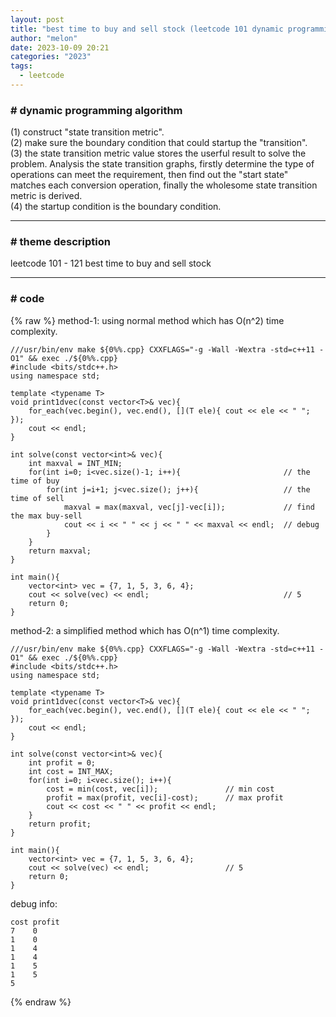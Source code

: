 ```yaml
---
layout: post
title: "best time to buy and sell stock (leetcode 101 dynamic programming)"
author: "melon"
date: 2023-10-09 20:21
categories: "2023"
tags:
  - leetcode
---
```


### # dynamic programming algorithm
(1) construct "state transition metric".  
(2) make sure the boundary condition that could startup the "transition".  
(3) the state transition metric value stores the userful result to solve the problem. Analysis the state transition graphs, firstly determine the type of operations can meet the requirement, then find out the "start state" matches each conversion operation, finally the wholesome state transition metric is derived.  
(4) the startup condition is the boundary condition.

<hr>

### # theme description
leetcode 101 - 121 best time to buy and sell stock

<hr>

### # code
{% raw %}
method-1: using normal method which has O(n^2) time complexity.
```text
///usr/bin/env make ${0%%.cpp} CXXFLAGS="-g -Wall -Wextra -std=c++11 -O1" && exec ./${0%%.cpp}
#include <bits/stdc++.h>
using namespace std;

template <typename T>
void print1dvec(const vector<T>& vec){
    for_each(vec.begin(), vec.end(), [](T ele){ cout << ele << " "; });
    cout << endl;
}

int solve(const vector<int>& vec){
    int maxval = INT_MIN;
    for(int i=0; i<vec.size()-1; i++){                       // the time of buy
        for(int j=i+1; j<vec.size(); j++){                   // the time of sell
            maxval = max(maxval, vec[j]-vec[i]);             // find the max buy-sell
            cout << i << " " << j << " " << maxval << endl;  // debug
        }
    }
    return maxval;
}

int main(){
    vector<int> vec = {7, 1, 5, 3, 6, 4};
    cout << solve(vec) << endl;                              // 5
    return 0;
}
```
method-2: a simplified method which has O(n^1) time complexity.
```text
///usr/bin/env make ${0%%.cpp} CXXFLAGS="-g -Wall -Wextra -std=c++11 -O1" && exec ./${0%%.cpp}
#include <bits/stdc++.h>
using namespace std;

template <typename T>
void print1dvec(const vector<T>& vec){
    for_each(vec.begin(), vec.end(), [](T ele){ cout << ele << " "; });
    cout << endl;
}

int solve(const vector<int>& vec){
    int profit = 0; 
    int cost = INT_MAX;
    for(int i=0; i<vec.size(); i++){
        cost = min(cost, vec[i]);               // min cost
        profit = max(profit, vec[i]-cost);      // max profit
        cout << cost << " " << profit << endl;
    }
    return profit;
}

int main(){
    vector<int> vec = {7, 1, 5, 3, 6, 4};
    cout << solve(vec) << endl;                 // 5
    return 0;
}
```
debug info:
```text
cost profit
7    0
1    0
1    4
1    4
1    5
1    5
5
```
{% endraw %}
